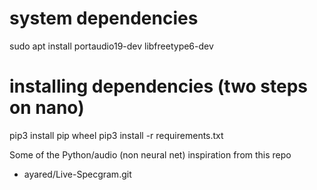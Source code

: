 # system dependencies
sudo apt install portaudio19-dev libfreetype6-dev

# installing dependencies (two steps on nano)
pip3 install pip wheel
pip3 install -r requirements.txt

Some of the Python/audio (non neural net) inspiration from this repo
 - ayared/Live-Specgram.git